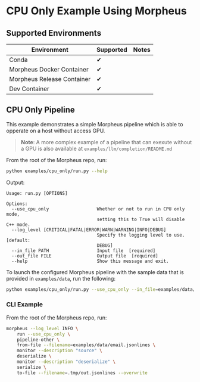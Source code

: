 <!--
SPDX-FileCopyrightText: Copyright (c) 2024, NVIDIA CORPORATION & AFFILIATES. All rights reserved.
SPDX-License-Identifier: Apache-2.0

Licensed under the Apache License, Version 2.0 (the "License");
you may not use this file except in compliance with the License.
You may obtain a copy of the License at

http://www.apache.org/licenses/LICENSE-2.0

Unless required by applicable law or agreed to in writing, software
distributed under the License is distributed on an "AS IS" BASIS,
WITHOUT WARRANTIES OR CONDITIONS OF ANY KIND, either express or implied.
See the License for the specific language governing permissions and
limitations under the License.
-->

# CPU Only Example Using Morpheus

## Supported Environments
| Environment | Supported | Notes |
|-------------|-----------|-------|
| Conda | ✔ | |
| Morpheus Docker Container | ✔ |  |
| Morpheus Release Container | ✔ |  |
| Dev Container | ✔ |  |

## CPU Only Pipeline
This example demonstrates a simple Morpheus pipeline which is able to opperate on a host without access GPU.

> **Note**: A more complex example of a pipeline that can exexute without a GPU is also available at `examples/llm/completion/README.md`

From the root of the Morpheus repo, run:
```bash
python examples/cpu_only/run.py --help
```

Output:
```
Usage: run.py [OPTIONS]

Options:
  --use_cpu_only                  Whether or not to run in CPU only mode,
                                  setting this to True will disable C++ mode.
  --log_level [CRITICAL|FATAL|ERROR|WARN|WARNING|INFO|DEBUG]
                                  Specify the logging level to use.  [default:
                                  DEBUG]
  --in_file PATH                  Input file  [required]
  --out_file FILE                 Output file  [required]
  --help                          Show this message and exit.
```

To launch the configured Morpheus pipeline with the sample data that is provided in `examples/data`, run the following:

```bash
python examples/cpu_only/run.py --use_cpu_only --in_file=examples/data/email.jsonlines --out_file=.tmp/out.jsonlines
```

### CLI Example

From the root of the Morpheus repo, run:
```bash
morpheus --log_level INFO \
    run --use_cpu_only \
    pipeline-other \
    from-file --filename=examples/data/email.jsonlines \
    monitor --description "source" \
    deserialize \
    monitor --description "deserialize" \
    serialize \
    to-file --filename=.tmp/out.jsonlines --overwrite
```
